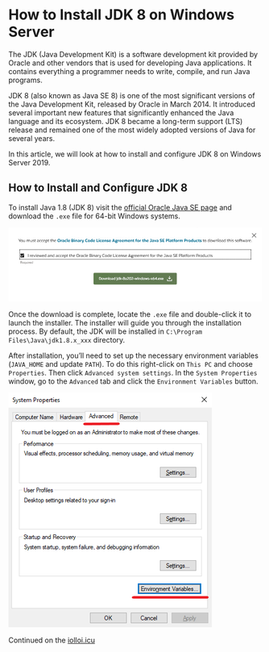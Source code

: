 # How to Install JDK 8 on Windows Server

The JDK (Java Development Kit) is a software development kit provided by Oracle and other vendors that is used for developing Java applications. It contains everything a programmer needs to write, compile, and run Java programs.

JDK 8 (also known as Java SE 8) is one of the most significant versions of the Java Development Kit, released by Oracle in March 2014. It introduced several important new features that significantly enhanced the Java language and its ecosystem. JDK 8 became a long-term support (LTS) release and remained one of the most widely adopted versions of Java for several years.

In this article, we will look at how to install and configure JDK 8 on Windows Server 2019.

## How to Install and Configure JDK 8

To install Java 1.8 (JDK 8) visit the [official Oracle Java SE page](https://www.oracle.com/java/technologies/javase/javase8-archive-downloads.html) and download the `.exe` file for 64-bit Windows systems.

![](images/download-page.png)

Once the download is complete, locate the `.exe` file and double-click it to launch the installer. The installer will guide you through the installation process. By default, the JDK will be installed in `C:\Program Files\Java\jdk1.8.x_xxx` directory.

After installation, you’ll need to set up the necessary environment variables (`JAVA_HOME` and update `PATH`). To do this right-click on `This PC` and choose `Properties`. Then click `Advanced system settings`. In the `System Properties` window, go to the `Advanced` tab and click the `Environment Variables` button.

![](images/environment-variables.png)

Continued on the [iolloi.icu](https://iolloi.icu/index.php/2024/09/23/how-to-install-jdk-8-on-windows-server/)
